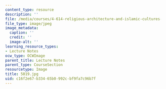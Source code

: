 ```yaml
---
content_type: resource
description: ''
file: /media/courses/4-614-religious-architecture-and-islamic-cultures-fall-2002/c16f2e67b33465b0992cbf9fa7c96b7f_5019.jpg
file_type: image/jpeg
image_metadata:
  caption: ''
  credit: ''
  image-alt: ''
learning_resource_types:
- Lecture Notes
ocw_type: OCWImage
parent_title: Lecture Notes
parent_type: CourseSection
resourcetype: Image
title: 5019.jpg
uid: c16f2e67-b334-65b0-992c-bf9fa7c96b7f
---
```

